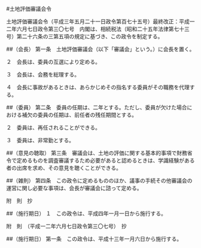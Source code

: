 #土地評価審議会令


土地評価審議会令（平成三年五月二十一日政令第百七十五号）最終改正：平成一二年六月七日政令第三〇七号　内閣は、相続税法（昭和二十五年法律第七十三号）第二十六条の三第五項の規定に基づき、この政令を制定する。

##（会長）
第一条　土地評価審議会（以下「審議会」という。）に会長を置く。

２　会長は、委員の互選により定める。

３　会長は、会務を総理する。

４　会長に事故があるときは、あらかじめその指名する委員がその職務を代理する。



##（委員）
第二条　委員の任期は、二年とする。ただし、委員が欠けた場合における補欠の委員の任期は、前任者の残任期間とする。

２　委員は、再任されることができる。

３　委員は、非常勤とする。



##（意見の聴取）
第三条　審議会は、土地の評価に関する基本的事項で財務省令で定めるものを調査審議するため必要があると認めるときは、学識経験がある者の出席を求め、その意見を聴くことができる。



##（雑則）
第四条　この政令に定めるもののほか、議事の手続その他審議会の運営に関し必要な事項は、会長が審議会に諮って定める。




附　則　抄

##（施行期日）
１　この政令は、平成四年一月一日から施行する。


附　則　（平成一二年六月七日政令第三〇七号）　抄


##（施行期日）
第一条　この政令は、平成十三年一月六日から施行する。





